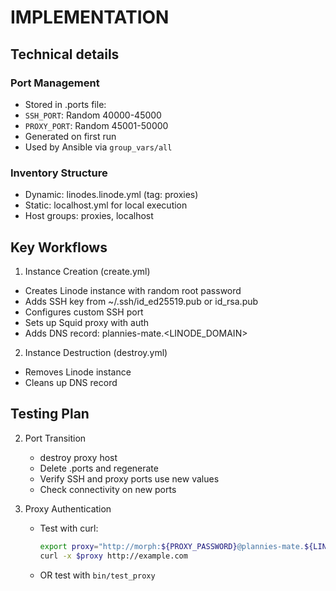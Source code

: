 IMPLEMENTATION
==============

## Technical details

### Port Management 

- Stored in .ports file:
- `SSH_PORT`: Random 40000-45000
- `PROXY_PORT`: Random 45001-50000
- Generated on first run
- Used by Ansible via `group_vars/all`

### Inventory Structure

- Dynamic: linodes.linode.yml (tag: proxies)
- Static: localhost.yml for local execution
- Host groups: proxies, localhost

## Key Workflows

1. Instance Creation (create.yml)

- Creates Linode instance with random root password
- Adds SSH key from ~/.ssh/id_ed25519.pub or id_rsa.pub
- Configures custom SSH port
- Sets up Squid proxy with auth
- Adds DNS record: plannies-mate.<LINODE_DOMAIN>

2. Instance Destruction (destroy.yml)

- Removes Linode instance
- Cleans up DNS record

## Testing Plan

2. Port Transition
    - destroy proxy host 
    - Delete .ports and regenerate
    - Verify SSH and proxy ports use new values
    - Check connectivity on new ports

3. Proxy Authentication
    - Test with curl:
      ```bash
      export proxy="http://morph:${PROXY_PASSWORD}@plannies-mate.${LINODE_DOMAIN}:${PROXY_PORT}"
      curl -x $proxy http://example.com
      ```
    - OR test with `bin/test_proxy`

